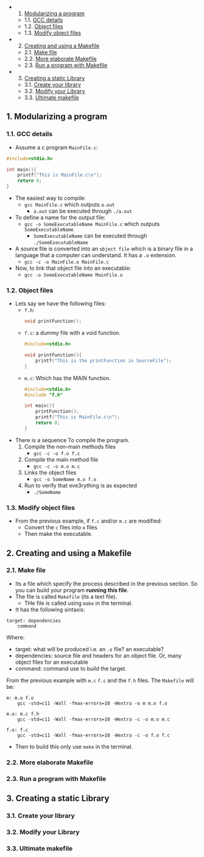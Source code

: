 <!-- vscode-markdown-toc -->
* 1. [Modularizing a program](#Modularizingaprogram)
	* 1.1. [GCC details](#GCCdetails)
	* 1.2. [Object files](#Objectfiles)
	* 1.3. [Modify object files](#Modifyobjectfiles)
* 2. [Creating and using a Makefile](#CreatingandusingaMakefile)
	* 2.1. [Make file](#Makefile)
	* 2.2. [More elaborate Makefile](#MoreelaborateMakefile)
	* 2.3. [Run a program with Makefile](#RunaprogramwithMakefile)
* 3. [Creating a static Library](#CreatingastaticLibrary)
	* 3.1. [Create your library](#Createyourlibrary)
	* 3.2. [Modify your Library](#ModifyyourLibrary)
	* 3.3. [Ultimate makefile](#Ultimatemakefile)

<!-- vscode-markdown-toc-config
	numbering=true
	autoSave=true
	/vscode-markdown-toc-config -->
<!-- /vscode-markdown-toc -->

##  1. <a name='Modularizingaprogram'></a>Modularizing a program

###  1.1. <a name='GCCdetails'></a>GCC details
- Assume a c program `MainFile.c`:

``` c
#include<stdio.h>

int main(){
	printf("This is MainFile.c\n");
	return 0;
}
```
- The easiest way to compile:
  - `gcc MainFile.c` which outputs `a.out` 
    - `a.out` can be executed through `./a.out`
- To define a name for the output file:
  - `gcc -o SomeExecutableName MainFile.c` which outputs `SomeExecutableName`
    - `SomeExecutableName` can be executed through `./SomeExecutableName`
- A source file is converted into an `object file` which is a binary file in a language that a computer can understand. It has a `.o` extension.
  - `gcc -c -o MainFile.o MainFile.c`
- Now, to link that object file into an executable:
  - `gcc -o SomeExecutableName MainFile.o`


###  1.2. <a name='Objectfiles'></a>Object files
- Lets say we have the following files:
  - `f.h`:
	``` c
	void printFunction();
	```
  - `f.c`: a dummy file with a void function.
	``` c
	#include<stdio.h>

	void printFunction(){
   		printf("This is the printFunction in SourceFile");
	}
	```
  - `m.c`: Which has the MAIN function.
	``` c
	#include<stdio.h>
	#include "f.h"

	int main(){
		printFunction();
		printf("This is MainFile.c\n");
		return 0;
	}
	``` 
- There is a sequence To compile the program.
  1. Compile the non-main methods files
     - `gcc -c -o f.o f.c`
  2. Compile the main method file
     - `gcc -c -o m.o m.c`
  3. Links the object files
     - `gcc -o SomeName m.o f.o `  
  4. Run to verify that eve3rything is as expected
     - `./SomeName`


###  1.3. <a name='Modifyobjectfiles'></a>Modify object files
- From the previous example, if `f.c` and/or `m.c` are modified:
  - Convert the `c` files into `o` files
  - Then make the executable. 

##  2. <a name='CreatingandusingaMakefile'></a>Creating and using a Makefile

###  2.1. <a name='Makefile'></a>Make file
- Its a file which specify the process described in the previous section. So you can build your program **running this file**.
- The file is called `Makefile` (its a text file).
  - THe file is called using `make` in the terminal.
- It has the following sintaxis:

```
target: dependencies
	command
```
Where:
- target: what will be produced i.e. an `.o` file? an executable?
- dependencies: source file and headers for an object file. Or, many object files for an executable
- command: command use to build the target.

From the previous example with `m.c` `f.c` and the `f.h` files. The `Makefile` will be:

``` make
m: m.o f.o 
	gcc -std=c11 -Wall -fmax-errors=10 -Wextra -o m m.o f.o 
    
m.o: m.c f.h 
	gcc -std=c11 -Wall -fmax-errors=10 -Wextra -c -o m.o m.c   
	
f.o: f.c 
	gcc -std=c11 -Wall -fmax-errors=10 -Wextra -c -o f.o f.c
```
- Then to build this only use `make` in the terminal.

###  2.2. <a name='MoreelaborateMakefile'></a>More elaborate Makefile


###  2.3. <a name='RunaprogramwithMakefile'></a>Run a program with Makefile

##  3. <a name='CreatingastaticLibrary'></a>Creating a static Library

###  3.1. <a name='Createyourlibrary'></a>Create your library

###  3.2. <a name='ModifyyourLibrary'></a>Modify your Library

###  3.3. <a name='Ultimatemakefile'></a>Ultimate makefile